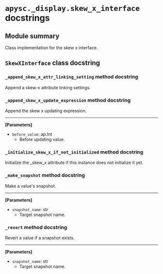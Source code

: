 # `apysc._display.skew_x_interface` docstrings

## Module summary

Class implementation for the skew x interface.

## `SkewXInterface` class docstring

### `_append_skew_x_attr_linking_setting` method docstring

Append a skew-x attribute linking settings.

### `_append_skew_x_update_expression` method docstring

Append the skew x updating expression.<hr>

**[Parameters]**

- `before_value`: ap.Int
  - Before updating value.

### `_initialize_skew_x_if_not_initialized` method docstring

Initialize the _skew_x attribute if this instance does not initialize it yet.

### `_make_snapshot` method docstring

Make a value's snapshot.<hr>

**[Parameters]**

- `snapshot_name`: str
  - Target snapshot name.

### `_revert` method docstring

Revert a value if a snapshot exists.<hr>

**[Parameters]**

- `snapshot_name`: str
  - Target snapshot name.
